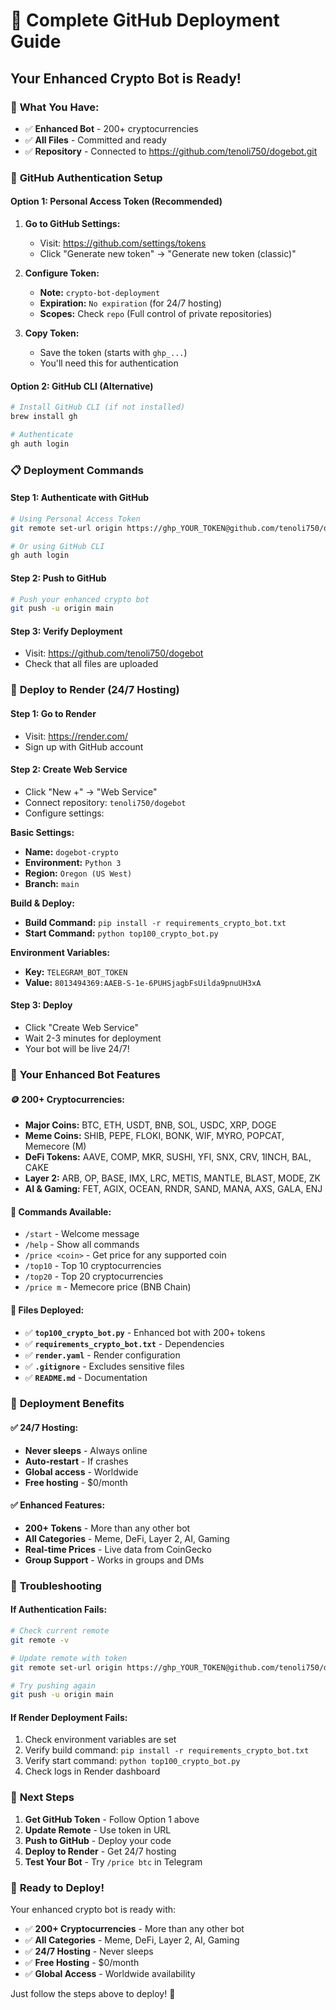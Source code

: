 # 🚀 Complete GitHub Deployment Guide

## Your Enhanced Crypto Bot is Ready!

### 🎯 **What You Have:**
- ✅ **Enhanced Bot** - 200+ cryptocurrencies
- ✅ **All Files** - Committed and ready
- ✅ **Repository** - Connected to https://github.com/tenoli750/dogebot.git

### 🔐 **GitHub Authentication Setup**

#### **Option 1: Personal Access Token (Recommended)**
1. **Go to GitHub Settings:**
   - Visit: https://github.com/settings/tokens
   - Click "Generate new token" → "Generate new token (classic)"

2. **Configure Token:**
   - **Note:** `crypto-bot-deployment`
   - **Expiration:** `No expiration` (for 24/7 hosting)
   - **Scopes:** Check `repo` (Full control of private repositories)

3. **Copy Token:**
   - Save the token (starts with `ghp_...`)
   - You'll need this for authentication

#### **Option 2: GitHub CLI (Alternative)**
```bash
# Install GitHub CLI (if not installed)
brew install gh

# Authenticate
gh auth login
```

### 📋 **Deployment Commands**

#### **Step 1: Authenticate with GitHub**
```bash
# Using Personal Access Token
git remote set-url origin https://ghp_YOUR_TOKEN@github.com/tenoli750/dogebot.git

# Or using GitHub CLI
gh auth login
```

#### **Step 2: Push to GitHub**
```bash
# Push your enhanced crypto bot
git push -u origin main
```

#### **Step 3: Verify Deployment**
- Visit: https://github.com/tenoli750/dogebot
- Check that all files are uploaded

### 🚀 **Deploy to Render (24/7 Hosting)**

#### **Step 1: Go to Render**
- Visit: https://render.com/
- Sign up with GitHub account

#### **Step 2: Create Web Service**
- Click "New +" → "Web Service"
- Connect repository: `tenoli750/dogebot`
- Configure settings:

**Basic Settings:**
- **Name:** `dogebot-crypto`
- **Environment:** `Python 3`
- **Region:** `Oregon (US West)`
- **Branch:** `main`

**Build & Deploy:**
- **Build Command:** `pip install -r requirements_crypto_bot.txt`
- **Start Command:** `python top100_crypto_bot.py`

**Environment Variables:**
- **Key:** `TELEGRAM_BOT_TOKEN`
- **Value:** `8013494369:AAEB-S-1e-6PUHSjagbFsUilda9pnuUH3xA`

#### **Step 3: Deploy**
- Click "Create Web Service"
- Wait 2-3 minutes for deployment
- Your bot will be live 24/7!

### 🎯 **Your Enhanced Bot Features**

#### **🪙 200+ Cryptocurrencies:**
- **Major Coins:** BTC, ETH, USDT, BNB, SOL, USDC, XRP, DOGE
- **Meme Coins:** SHIB, PEPE, FLOKI, BONK, WIF, MYRO, POPCAT, Memecore (M)
- **DeFi Tokens:** AAVE, COMP, MKR, SUSHI, YFI, SNX, CRV, 1INCH, BAL, CAKE
- **Layer 2:** ARB, OP, BASE, IMX, LRC, METIS, MANTLE, BLAST, MODE, ZK
- **AI & Gaming:** FET, AGIX, OCEAN, RNDR, SAND, MANA, AXS, GALA, ENJ

#### **🚀 Commands Available:**
- `/start` - Welcome message
- `/help` - Show all commands
- `/price <coin>` - Get price for any supported coin
- `/top10` - Top 10 cryptocurrencies
- `/top20` - Top 20 cryptocurrencies
- `/price m` - Memecore price (BNB Chain)

#### **📁 Files Deployed:**
- ✅ **`top100_crypto_bot.py`** - Enhanced bot with 200+ tokens
- ✅ **`requirements_crypto_bot.txt`** - Dependencies
- ✅ **`render.yaml`** - Render configuration
- ✅ **`.gitignore`** - Excludes sensitive files
- ✅ **`README.md`** - Documentation

### 🎉 **Deployment Benefits**

#### **✅ 24/7 Hosting:**
- **Never sleeps** - Always online
- **Auto-restart** - If crashes
- **Global access** - Worldwide
- **Free hosting** - $0/month

#### **✅ Enhanced Features:**
- **200+ Tokens** - More than any other bot
- **All Categories** - Meme, DeFi, Layer 2, AI, Gaming
- **Real-time Prices** - Live data from CoinGecko
- **Group Support** - Works in groups and DMs

### 🔧 **Troubleshooting**

#### **If Authentication Fails:**
```bash
# Check current remote
git remote -v

# Update remote with token
git remote set-url origin https://ghp_YOUR_TOKEN@github.com/tenoli750/dogebot.git

# Try pushing again
git push -u origin main
```

#### **If Render Deployment Fails:**
1. Check environment variables are set
2. Verify build command: `pip install -r requirements_crypto_bot.txt`
3. Verify start command: `python top100_crypto_bot.py`
4. Check logs in Render dashboard

### 🎯 **Next Steps**

1. **Get GitHub Token** - Follow Option 1 above
2. **Update Remote** - Use token in URL
3. **Push to GitHub** - Deploy your code
4. **Deploy to Render** - Get 24/7 hosting
5. **Test Your Bot** - Try `/price btc` in Telegram

### 🚀 **Ready to Deploy!**

Your enhanced crypto bot is ready with:
- ✅ **200+ Cryptocurrencies** - More than any other bot
- ✅ **All Categories** - Meme, DeFi, Layer 2, AI, Gaming
- ✅ **24/7 Hosting** - Never sleeps
- ✅ **Free Hosting** - $0/month
- ✅ **Global Access** - Worldwide availability

Just follow the steps above to deploy! 🎉
